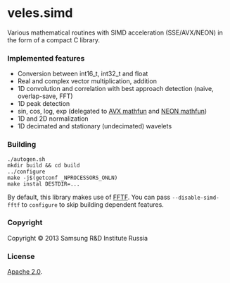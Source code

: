 # veles.simd
Various mathematical routines with SIMD acceleration (SSE/AVX/NEON) in the form of a compact C library.

### Implemented features

*  Conversion between int16_t, int32_t and float
*  Real and complex vector multiplication, addition
*  1D convolution and correlation with best approach detection (naive, overlap-save, FFT)
*  1D peak detection
*  sin, cos, log, exp (delegated to [AVX mathfun](http://software-lisc.fbk.eu/avx_mathfun/) and [NEON mathfun](http://gruntthepeon.free.fr/ssemath/neon_mathfun.html))
*  1D and 2D normalization
*  1D decimated and stationary (undecimated) wavelets

### Building
```
./autogen.sh
mkdir build && cd build
../configure
make -j$(getconf _NPROCESSORS_ONLN)
make instal DESTDIR=...
```

By default, this library makes use of [FFTF](https://github.com/Samsung/FFTF).
You can pass ``--disable-simd-fftf`` to ``configure`` to skip building dependent features.

### Copyright
Copyright © 2013 Samsung R&D Institute Russia

### License
[Apache 2.0](http://www.apache.org/licenses/LICENSE-2.0).
